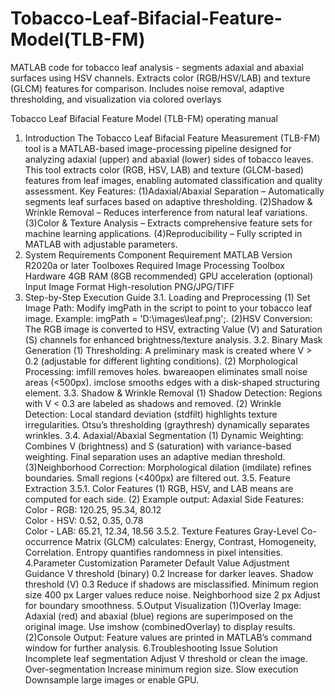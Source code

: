 # Tobacco-Leaf-Bifacial-Feature-Model(TLB-FM)
MATLAB code for tobacco leaf analysis - segments adaxial and abaxial surfaces using HSV channels. Extracts color (RGB/HSV/LAB) and texture (GLCM) features for comparison. Includes noise removal, adaptive thresholding, and visualization via colored overlays

Tobacco Leaf Bifacial Feature Model (TLB-FM) operating manual
1. Introduction
The Tobacco Leaf Bifacial Feature Measurement (TLB-FM) tool is a MATLAB-based image-processing pipeline designed for analyzing adaxial (upper) and abaxial (lower) sides of tobacco leaves. This tool extracts color (RGB, HSV, LAB) and texture (GLCM-based) features from leaf images, enabling automated classification and quality assessment.
Key Features:
(1)Adaxial/Abaxial Separation – Automatically segments leaf surfaces based on adaptive thresholding.
(2)Shadow & Wrinkle Removal – Reduces interference from natural leaf variations.
(3)Color & Texture Analysis – Extracts comprehensive feature sets for machine learning applications.
(4)Reproducibility – Fully scripted in MATLAB with adjustable parameters.
2. System Requirements
Component	Requirement
MATLAB Version	R2020a or later
Toolboxes Required	Image Processing Toolbox
Hardware	4GB RAM (8GB recommended)
	GPU acceleration (optional)
Input Image Format	High-resolution PNG/JPG/TIFF
3. Step-by-Step Execution Guide
3.1. Loading and Preprocessing
(1) Set Image Path:
Modify imgPath in the script to point to your tobacco leaf image.
Example: imgPath = 'D:\images\leaf.png';.
(2)HSV Conversion:
The RGB image is converted to HSV, extracting Value (V) and Saturation (S) channels for enhanced brightness/texture analysis.
3.2. Binary Mask Generation
(1) Thresholding: A preliminary mask is created where V > 0.2 (adjustable for different lighting conditions).
(2) Morphological Processing:
imfill removes holes.
bwareaopen eliminates small noise areas (<500px).
imclose smooths edges with a disk-shaped structuring element.
3.3. Shadow & Wrinkle Removal
(1) Shadow Detection: Regions with V < 0.3 are labeled as shadows and removed.
(2) Wrinkle Detection:
Local standard deviation (stdfilt) highlights texture irregularities.
Otsu’s thresholding (graythresh) dynamically separates wrinkles.
3.4. Adaxial/Abaxial Segmentation
(1) Dynamic Weighting:
Combines V (brightness) and S (saturation) with variance-based weighting.
Final separation uses an adaptive median threshold.
(3)Neighborhood Correction:
Morphological dilation (imdilate) refines boundaries.
Small regions (<400px) are filtered out.
3.5. Feature Extraction
3.5.1. Color Features
(1) RGB, HSV, and LAB means are computed for each side.
(2) Example output:
Adaxial Side Features:  
Color - RGB: 120.25, 95.34, 80.12  
Color - HSV: 0.52, 0.35, 0.78  
Color - LAB: 65.21, 12.34, 18.56
3.5.2. Texture Features
Gray-Level Co-occurrence Matrix (GLCM) calculates:
Energy, Contrast, Homogeneity, Correlation.
Entropy quantifies randomness in pixel intensities.
4.Parameter Customization
   Parameter	Default Value	Adjustment Guidance
V threshold (binary)	0.2	Increase for darker leaves.
Shadow threshold (V)	0.3	Reduce if shadows are misclassified.
Minimum region size	400 px	Larger values reduce noise.
Neighborhood size	2 px	Adjust for boundary smoothness.
5.Output Visualization
(1)Overlay Image:
Adaxial (red) and abaxial (blue) regions are superimposed on the original image.
Use imshow (combinedOverlay) to display results.
(2)Console Output:
Feature values are printed in MATLAB’s command window for further analysis.
6.Troubleshooting
Issue	Solution
Incomplete leaf segmentation	Adjust V threshold or clean the image.
Over-segmentation	Increase minimum region size.
Slow execution	Downsample large images or enable GPU.
